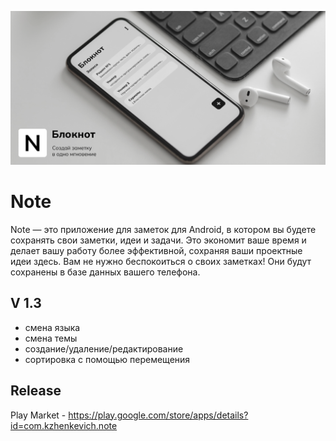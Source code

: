 <p align="center"><img src="https://github.com/Kirill13079/Note/blob/master/back.png"  width="900" /></p>

# Note
Note — это приложение для заметок для Android, в котором вы будете сохранять свои заметки, идеи и задачи. Это экономит ваше время и делает вашу работу более эффективной, сохраняя ваши проектные идеи здесь. Вам не нужно беспокоиться о своих заметках! Они будут сохранены в базе данных вашего телефона.

## V 1.3
- смена языка
- смена темы
- создание/удаление/редактирование
- сортировка с помощью перемещения

## Release
Play Market - https://play.google.com/store/apps/details?id=com.kzhenkevich.note 
